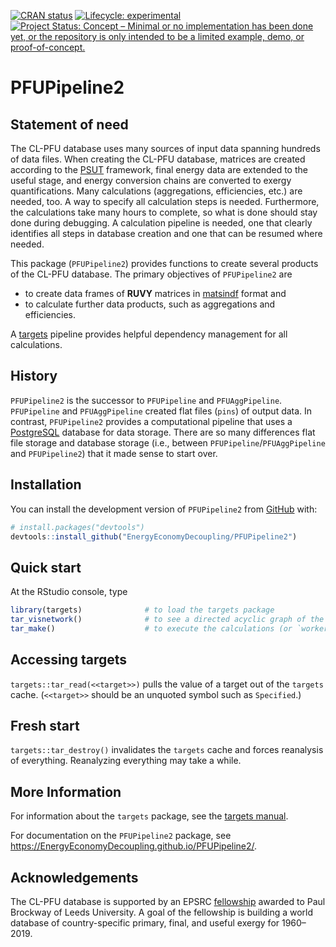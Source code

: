 
<!-- *********** -->
<!-- Note: README.md is generated from README.Rmd.   -->
<!-- Be sure to edit README.Rmd and generate the README.md file by Cmd/Ctl-shift-K -->
<!-- *********** -->
<!-- badges: start -->

[![CRAN
status](https://www.r-pkg.org/badges/version/PFUPipeline2)](https://cran.r-project.org/package=PFUPipeline2)
[![Lifecycle:
experimental](https://img.shields.io/badge/lifecycle-experimental-orange.svg)](https://lifecycle.r-lib.org/articles/stages.html#experimental)
[![Project Status: Concept – Minimal or no implementation has been done
yet, or the repository is only intended to be a limited example, demo,
or
proof-of-concept.](https://www.repostatus.org/badges/latest/concept.svg)](https://www.repostatus.org/#concept)
<!-- [![DOI](https://zenodo.org/badge/DOI/10.5281/zenodo.5228375.svg)](https://doi.org/10.5281/zenodo.5228375) -->
<!-- badges: end -->

# PFUPipeline2

## Statement of need

The CL-PFU database uses many sources of input data spanning hundreds of
data files. When creating the CL-PFU database, matrices are created
according to the
[PSUT](https://www.sciencedirect.com/science/article/pii/S0306261918308298?via%3Dihub)
framework, final energy data are extended to the useful stage, and
energy conversion chains are converted to exergy quantifications. Many
calculations (aggregations, efficiencies, etc.) are needed, too. A way
to specify all calculation steps is needed. Furthermore, the
calculations take many hours to complete, so what is done should stay
done during debugging. A calculation pipeline is needed, one that
clearly identifies all steps in database creation and one that can be
resumed where needed.

This package (`PFUPipeline2`) provides functions to create several
products of the CL-PFU database. The primary objectives of
`PFUPipeline2` are

- to create data frames of **RUVY** matrices in
  [matsindf](https://MatthewHeun.github.io/matsindf/) format and
- to calculate further data products, such as aggregations and
  efficiencies.

A [targets](https://docs.ropensci.org/targets/) pipeline provides
helpful dependency management for all calculations.

## History

`PFUPipeline2` is the successor to `PFUPipeline` and `PFUAggPipeline`.
`PFUPipeline` and `PFUAggPipeline` created flat files (`pins`) of output
data. In contrast, `PFUPipeline2` provides a computational pipeline that
uses a [PostgreSQL](https://www.postgresql.org) database for data
storage. There are so many differences flat file storage and database
storage (i.e., between `PFUPipeline`/`PFUAggPipeline` and
`PFUPipeline2`) that it made sense to start over.

## Installation

You can install the development version of `PFUPipeline2` from
[GitHub](https://github.com/) with:

``` r
# install.packages("devtools")
devtools::install_github("EnergyEconomyDecoupling/PFUPipeline2")
```

## Quick start

At the RStudio console, type

``` r
library(targets)              # to load the targets package   
tar_visnetwork()              # to see a directed acyclic graph of the calculations that will take place   
tar_make()                    # to execute the calculations (or `workers = 8`, if you have enough cores)
```

## Accessing targets

`targets::tar_read(<<target>>)` pulls the value of a target out of the
`targets` cache. (`<<target>>` should be an unquoted symbol such as
`Specified`.)

## Fresh start

`targets::tar_destroy()` invalidates the `targets` cache and forces
reanalysis of everything. Reanalyzing everything may take a while.

## More Information

For information about the `targets` package, see the [targets
manual](https://books.ropensci.org/targets/).

For documentation on the `PFUPipeline2` package, see
<https://EnergyEconomyDecoupling.github.io/PFUPipeline2/>.

## Acknowledgements

The CL-PFU database is supported by an EPSRC
[fellowship](https://environment.leeds.ac.uk/energy-climate-change-mitigation/dir-record/research-projects/1773/epsrc-fellowship-applying-thermodynamic-laws-to-the-energy-gdp-decoupling-problem)
awarded to Paul Brockway of Leeds University. A goal of the fellowship
is building a world database of country-specific primary, final, and
useful exergy for 1960–2019.
